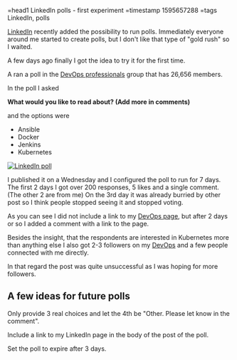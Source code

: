 =head1 LinkedIn polls - first experiment
=timestamp 1595657288
=tags LinkedIn, polls



<a href="https://www.linkedin.com/">LinkedIn</a> recently added the possibility to run polls. Immediately everyone around me started to create polls,
but I don't like that type of "gold rush" so I waited.

A few days ago finally I got the idea to try it for the first time.



A ran a poll in the <a href="https://www.linkedin.com/groups/3726537/">DevOps professionals</a> group that has 26,656 members.

In the poll I asked

<b>What would you like to read about? (Add more in comments)</b>

and the options were

<ul>
<li>Ansible</li>
<li>Docker</li>
<li>Jenkins</li>
<li>Kubernetes</li>
</ul>

<a href="https://www.linkedin.com/feed/update/urn:li:activity:6691774414301757440/"><img src="/img/first-linkedin-poll.png" alt="LinkedIn poll"></a>

I published it on a Wednesday and I configured the poll to run for 7 days. The first 2 days I got over 200 responses, 5 likes and a single comment. (The other 2 are from me)
On the 3rd day it was already burried by other post so I think people stopped seeing it and stopped voting.

As you can see I did not include a  link to my <a href="https://www.linkedin.com/showcase/code-maven-devops/">DevOps page</a>,
but after 2 days or so I added a comment with a link to the page.

Besides the insight, that the respondents are interested in Kubernetes more than anything else I also got 2-3 followers on
my <a href="https://www.linkedin.com/showcase/code-maven-devops/">DevOps</a> and a few people connected with me directly.

In that regard the post was quite unsuccessful as I was hoping for more followers.

<h2>A few ideas for future polls</h2>

Only provide 3 real choices and let the 4th be "Other. Please let know in the comment".

Include a link to my LinkedIn page in the body of the post of the poll.

Set the poll to expire after 3 days.

